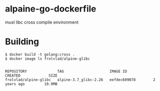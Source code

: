 # alpaine-go-dockerfile
musl libc cross compile environment

# Building
```
$ docker build -t golang:cross .
$ docker image ls frolvlad/alpine-glibc


REPOSITORY              TAG                     IMAGE ID            CREATED             SIZE
frolvlad/alpine-glibc   alpine-3.7_glibc-2.26   eefdec609078        2 years ago         10.9MB
```
